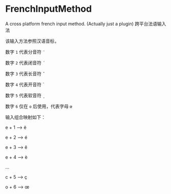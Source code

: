 # FrenchInputMethod
A cross platform french input method. (Actually just a plugin) 跨平台法语输入法

该输入方法参照汉语音标，

数字 `1` 代表分音符 `¨`

数字 `2` 代表闭音符 `´`

数字 `3` 代表长音符 `ˆ`

数字 `4` 代表开音符 `

数字 `5` 代表软音符 `¸`

数字 `6` 仅在 `o` 后使用，代表字母 `œ`



输入组合映射如下：

e + 1 --> ë

e + 2 --> é

e + 3 --> ê

e + 4 --> è

...

c + 5 --> ç

o + 6 --> œ
